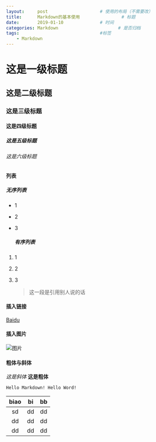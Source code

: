 ```yaml
---
layout:     post                    # 使用的布局（不需要改）
title:      Markdown的基本使用                # 标题 
date:       2019-01-10              # 时间
categories: Markdown                       # 是否归档
tags:                               #标签
    - Markdown
---
```


# 这是一级标题

## 这是二级标题

### 这是三级标题

#### 这是四级标题

##### 这是五级标题

###### 这是六级标题

#### 列表

##### 	无序列表

  * 1
  * 2
  * 3

	##### 	有序列表

1. 1

2. 2

3. 3

   > 这一段是引用别人说的话

#### 插入链接
[Baidu](http://baidu.com)
#### 插入图片
![图片](http://mouapp.com/Mou_128.png)

#### 粗体与斜体
*这是斜体*
**这是粗体**

`Hello Markdown! Hello Word!
`



| biao | bi   | bb   |
| :--: | ---- | ---- |
|  sd  | dd   | dd   |
|  dd  | dd   | dd   |
|  dd  | dd   | dd   |



